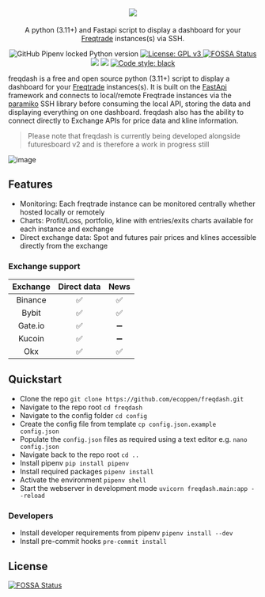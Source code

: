 <h1 align="center">
<img src="https://user-images.githubusercontent.com/51025241/209450888-c9160c81-38d8-44dd-93d9-96b4a6922074.png">
</h1>

<p align="center">
A python (3.11+) and Fastapi script to display a dashboard for your <a target="_blank" href="https://www.freqtrade.io/en/stable/">Freqtrade</a> instances(s) via SSH.
</p>
<p align="center">
<img alt="GitHub Pipenv locked Python version" src="https://img.shields.io/github/pipenv/locked/python-version/ecoppen/freqdash"> 
<a href="https://github.com/ecoppen/freqdash/blob/main/LICENSE"><img alt="License: GPL v3" src="https://img.shields.io/badge/License-GPLv3-blue.svg">
<a href="https://app.fossa.com/projects/git%2Bgithub.com%2Fecoppen%2Ffreqdash?ref=badge_shield"><img alt="FOSSA Status" src="https://app.fossa.com/api/projects/git%2Bgithub.com%2Fecoppen%2Ffreqdash.svg?type=shield"></a>
<a href="https://codecov.io/gh/ecoppen/freqdash"><img src="https://codecov.io/gh/ecoppen/freqdash/branch/main/graph/badge.svg?token=4XCZZ6MFPH"/></a>
<a href="https://codeclimate.com/github/ecoppen/freqdash/maintainability"><img src="https://api.codeclimate.com/v1/badges/c5663e3c743c988ea0e1/maintainability" /></a>
<a href="https://github.com/psf/black"><img alt="Code style: black" src="https://img.shields.io/badge/code%20style-black-000000.svg"></a>
</p>

freqdash is a free and open source python (3.11+) script to display a dashboard for your <a target="_blank" href="https://www.freqtrade.io/en/stable/">Freqtrade</a> instances(s). 
It is built on the <a target="_blank" href="https://fastapi.tiangolo.com/">FastApi</a> framework and connects to local/remote Freqtrade instances via the <a target="_blank" href="https://www.paramiko.org/">paramiko</a> SSH library before consuming the local API, storing the data and displaying everything on one dashboard.
freqdash also has the ability to connect directly to Exchange APIs for price data and kline information. 

> Please note that freqdash is currently being developed alongside futuresboard v2 and is therefore a work in progress still

![image](https://user-images.githubusercontent.com/51025241/226862169-bc2d8767-d453-4e41-9bcc-77463a4e0329.png)

## Features
- Monitoring: Each freqtrade instance can be monitored centrally whether hosted locally or remotely
- Charts: Profit/Loss, portfolio, kline with entries/exits charts available for each instance and exchange
- Direct exchange data: Spot and futures pair prices and klines accessible directly from the exchange

### Exchange support
| Exchange | Direct data | News |
|:--------:|:-----------:|:----:|
|  Binance |      ✅      |   ✅  |
|   Bybit  |      ✅      |   ✅  |
|  Gate.io |      ✅      |   ➖  |
|  Kucoin  |      ✅      |   ➖  |
|    Okx   |      ✅      |   ✅  |

## Quickstart

- Clone the repo `git clone https://github.com/ecoppen/freqdash.git`
- Navigate to the repo root `cd freqdash`
- Navigate to the config folder `cd config`
- Create the config file from template `cp config.json.example config.json`
- Populate the `config.json` files as required using a text editor e.g. `nano config.json`
- Navigate back to the repo root `cd ..`
- Install pipenv `pip install pipenv`
- Install required packages `pipenv install`
- Activate the environment `pipenv shell`
- Start the webserver in development mode `uvicorn freqdash.main:app --reload`

### Developers
- Install developer requirements from pipenv `pipenv install --dev`
- Install pre-commit hooks `pre-commit install`


## License
[![FOSSA Status](https://app.fossa.com/api/projects/git%2Bgithub.com%2Fecoppen%2Ffreqdash.svg?type=large)](https://app.fossa.com/projects/git%2Bgithub.com%2Fecoppen%2Ffreqdash?ref=badge_large)
